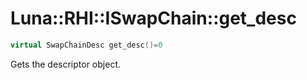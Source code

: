# Luna::RHI::ISwapChain::get_desc

```c++
virtual SwapChainDesc get_desc()=0
```

Gets the descriptor object. 

